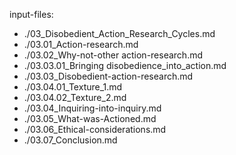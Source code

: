 input-files:
- ./03_Disobedient_Action_Research_Cycles.md
- ./03.01_Action-research.md
- ./03.02_Why-not-other action-research.md
- ./03.03.01_Bringing disobedience_into_action.md
- ./03.03_Disobedient-action-research.md
- ./03.04.01_Texture_1.md
- ./03.04.02_Texture_2.md
- ./03.04_Inquiring-into-inquiry.md
- ./03.05_What-was-Actioned.md
- ./03.06_Ethical-considerations.md
- ./03.07_Conclusion.md


